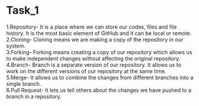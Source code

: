 # Task_1
1.Repository-
It is a place where we can store our codes, files and file history. It is the most basic element of GitHub and it can be local or remote.
<br>
2.Cloning-
Cloning means we are making a copy of the repository in our system.
<br>
3.Forking-
Forking means creating a copy of our repository which allows us to make independent changes without affecting the original repository.
<br>
4.Branch-
Branch is a separate version of our repository. It allows us to work on the different versions of our repository at the same time.
<br>
5.Merge-
It allows us to combine the changes from different branches into a single branch.
<br>
6.Pull Request-
It lets us tell others about the changes we have pushed to a branch in a repository.
